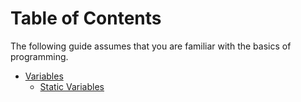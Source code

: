 # Table of Contents

The following guide assumes that you are familiar with the basics of programming.

- [Variables](00variables.md)
  - [Static Variables](00variables.md#StaticVariables)
